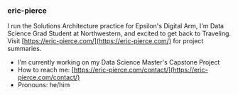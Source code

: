 ### eric-pierce

I run the Solutions Architecture practice for Epsilon's Digital Arm, I'm Data Science Grad Student at Northwestern, and excited to get back to Traveling. Visit [https://eric-pierce.com/](https://eric-pierce.com/) for project summaries.

- I’m currently working on my Data Science Master's Capstone Project
- How to reach me: [https://eric-pierce.com/contact/](https://eric-pierce.com/contact/)
- Pronouns: he/him
